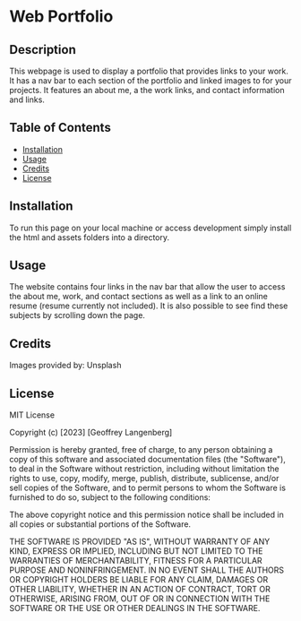# Web Portfolio
## Description
This webpage is used to display a portfolio that provides links to your work. It has a nav bar to each section of the portfolio and linked images to for your projects. It features an about me, a the work links, and contact information and links.

## Table of Contents 


- [Installation](#installation)
- [Usage](#usage)
- [Credits](#credits)
- [License](#license)


## Installation
To run this page on your local machine or access development simply install the html and assets folders into a directory.

## Usage
The website contains four links in the nav bar that allow the user to access the about me, work, and contact sections as well as a link to an online resume (resume currently not included). It is also possible to see find these subjects by scrolling down the page.

## Credits
Images provided by:
Unsplash


## License
MIT License

Copyright (c) [2023] [Geoffrey Langenberg]

Permission is hereby granted, free of charge, to any person obtaining a copy of this software and associated documentation files (the "Software"), to deal in the Software without restriction, including without limitation the rights to use, copy, modify, merge, publish, distribute, sublicense, and/or sell copies of the Software, and to permit persons to whom the Software is furnished to do so, subject to the following conditions:

The above copyright notice and this permission notice shall be included in all copies or substantial portions of the Software.

THE SOFTWARE IS PROVIDED "AS IS", WITHOUT WARRANTY OF ANY KIND, EXPRESS OR IMPLIED, INCLUDING BUT NOT LIMITED TO THE WARRANTIES OF MERCHANTABILITY, FITNESS FOR A PARTICULAR PURPOSE AND NONINFRINGEMENT. IN NO EVENT SHALL THE AUTHORS OR COPYRIGHT HOLDERS BE LIABLE FOR ANY CLAIM, DAMAGES OR OTHER LIABILITY, WHETHER IN AN ACTION OF CONTRACT, TORT OR OTHERWISE, ARISING FROM, OUT OF OR IN CONNECTION WITH THE SOFTWARE OR THE USE OR OTHER DEALINGS IN THE SOFTWARE.